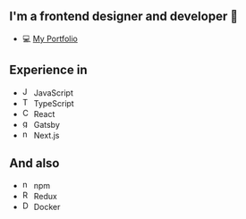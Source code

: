 ## I'm a frontend designer and developer 👋
- 💻 [My Portfolio](https://www.nickdc8.com)

## Experience in
- <img src="https://cdn.jsdelivr.net/gh/devicons/devicon/icons/javascript/javascript-original.svg" width="16" alt="JS" /> JavaScript
- <img src="https://cdn.jsdelivr.net/gh/devicons/devicon/icons/typescript/typescript-original.svg" width="16" alt="TS" /> TypeScript
- <img src="https://cdn.jsdelivr.net/gh/devicons/devicon/icons/react/react-original.svg" width="16" alt="CRA" /> React
- <img src="https://cdn.jsdelivr.net/gh/devicons/devicon/icons/gatsby/gatsby-plain.svg" width="16" alt="gatsby" /> Gatsby
- <img src="https://cdn.jsdelivr.net/gh/devicons/devicon/icons/nextjs/nextjs-original.svg" width="16" alt="nextjs" /> Next.js

## And also
- <img src="https://cdn.jsdelivr.net/npm/react-devicon@0.1.9/npm/original-wordmark/NpmOriginalWordmark.svg" width="16" alt="npm" /> npm
- <img src="https://cdn.jsdelivr.net/gh/devicons/devicon/icons/redux/redux-original.svg" width="16" alt="Redux" /> Redux
- <img src="https://cdn.jsdelivr.net/npm/react-devicon@0.1.9/docker/plain/DockerPlain.svg" width="16" alt="Docker" /> Docker

<!-- 
Icons
https://cdn.jsdelivr.net/npm/react-devicon@0.1.9/typescript/original/TypescriptOriginal.svg
https://cdn.jsdelivr.net/npm/react-devicon@0.1.9/docker/plain/DockerPlain.svg
https://cdn.jsdelivr.net/npm/react-devicon@0.1.9/npm/original-wordmark/NpmOriginalWordmark.svg
https://cdn.jsdelivr.net/npm/react-devicon@0.1.9/visualstudio/plain/VisualstudioPlain.svg

<!--

- <img src="https://cdn.jsdelivr.net/gh/devicons/devicon/icons/dotnetcore/dotnetcore-original.svg" width="16" alt="dotnetcore" /> .NET Core


## Learning
- <img src="https://cdn.jsdelivr.net/gh/devicons/devicon/icons/python/python-original.svg" width="16" alt="python" /> Python
- <img src="https://cdn.jsdelivr.net/gh/devicons/devicon/icons/go/go-original.svg" width="16" alt="go" /> Go -->
